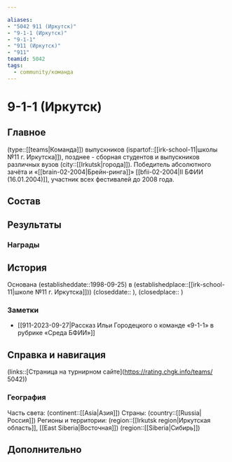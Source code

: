 ```yaml
---

aliases:
- "5042 911 (Иркутск)"
- "9-1-1 (Иркутск)"
- "9-1-1"
- "911 (Иркутск)"
- "911"
teamid: 5042
tags: 
  - community/команда
---
```

# 9-1-1 (Иркутск)

## Главное

(type::[[teams|Команда]]) выпускников (ispartof::[[irk-school-11|школы №11 г. Иркутска]]), позднее - сборная студентов и выпускников различных вузов (city::[[Irkutsk|города]]). Победитель абсолютного зачёта и «[[brain-02-2004|Брейн-ринга]]» [[bfii-02-2004|II БФИИ (16.01.2004)]], участник всех фестивалей до 2008 года. 

## Состав

## Результаты

### Награды

## История

Основана (establisheddate::1998-09-25) в (establishedplace::[[irk-school-11|школе №11 г. Иркутска]])) (closeddate:: ), (closedplace:: )

### Заметки

- [[911-2023-09-27|Рассказ Ильи Городецкого о команде «9-1-1» в рубрике «Среда БФИИ»]]

## Справка и навигация

(links::[Страница на турнирном сайте](https://rating.chgk.info/teams/ 5042))

### География

Часть света: (continent::[[Asia|Азия]])
Страны: (country::[[Russia|Россия]])
Регионы и территории: (region::[[Irkutsk region|Иркутская область]], [[East Siberia|Восточная]]) (region::[[Siberia|Сибирь]])

## Дополнительно